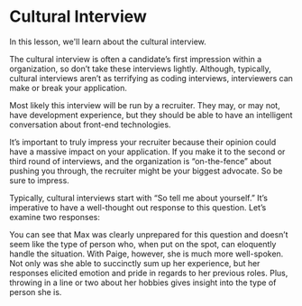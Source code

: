 # Cultural Interview

In this lesson, we'll learn about the cultural interview.

The cultural interview is often a candidate’s first impression within a organization, so don’t take these interviews lightly. Although, typically, cultural interviews aren’t as terrifying as coding interviews, interviewers can make or break your application.

Most likely this interview will be run by a recruiter. They may, or may not, have development experience, but they should be able to have an intelligent conversation about front-end technologies.

It’s important to truly impress your recruiter because their opinion could have a massive impact on your application. If you make it to the second or third round of interviews, and the organization is “on-the-fence” about pushing you through, the recruiter might be your biggest advocate. So be sure to impress.

Typically, cultural interviews start with “So tell me about yourself.” It’s imperative to have a well-thought out response to this question. Let’s examine two responses:

You can see that Max was clearly unprepared for this question and doesn’t seem like the type of person who, when put on the spot, can eloquently handle the situation. With Paige, however, she is much more well-spoken. Not only was she able to succinctly sum up her experience, but her responses elicited emotion and pride in regards to her previous roles. Plus, throwing in a line or two about her hobbies gives insight into the type of person she is.
